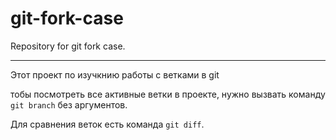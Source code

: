 # git-fork-case
Repository for git fork case.

---

Этот проект по изучкнию работы с ветками в git

тобы посмотреть все активные ветки в проекте, нужно вызвать команду `git branch` без аргументов.  

Для сравнения веток есть команда `git diff`.
